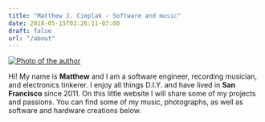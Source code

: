 ```yaml
---
title: "Matthew J. Cieplak - Software and music"
date: 2018-05-15T03:26:11-07:00
draft: false
url: "/about"
---
```


[![Photo of the author](/img/portrait/profile3.jpg)](/img/portrait/profile3.jpg)

Hi! My name is **Matthew** and I am a software engineer, recording musician, and electronics tinkerer. I enjoy all things D.I.Y. and have lived in **San Francisco** since 2011. On this little website I will share some of my projects and passions. You can find some of my music, photographs, as well as software and hardware creations below.